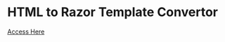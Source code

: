 <h1>HTML to Razor Template Convertor</h1>

<a href="http://jeremyrajan.github.io/TempConv/" target="_blank">Access Here</a>